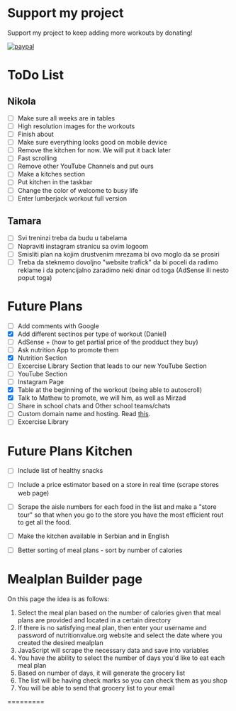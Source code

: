 # Support my project

Support my project to keep adding more workouts by donating!

[![paypal](https://www.paypalobjects.com/en_US/i/btn/btn_donateCC_LG.gif)](https://www.buymeacoffee.com/nikolaandro)

# ToDo List

## Nikola

- [ ] Make sure all weeks are in tables
- [ ] High resolution images for the workouts
- [ ] Finish about
- [ ] Make sure everything looks good on mobile device
- [ ] Remove the kitchen for now. We will put it back later
- [ ] Fast scrolling
- [ ] Remove other YouTube Channels and put ours  
- [ ] Make a kitches section
- [ ] Put kitchen in the taskbar
- [ ] Change the color of welcome to busy life
- [ ] Enter lumberjack workout full version

## Tamara

- [ ] Svi treninzi treba da budu u tabelama
- [ ] Napraviti instagram stranicu sa ovim logoom
- [ ] Smisliti plan na kojim drustvenim mrezama bi ovo moglo da se prosiri
- [ ] Treba da steknemo dovoljno "website trafick" da bi poceli da radimo reklame i da potencijalno zaradimo neki dinar od toga (AdSense ili nesto poput toga)

# Future Plans

- [ ] Add comments with Google
- [x] Add different sectinos per type of workout (Daniel)
- [ ] AdSense + (how to get partial price of the prodduct they buy) 
- [ ] Ask nutrition App to promote them
- [x] Nutrition Section
- [ ] Excercise Library Section that leads to our new YouTube Section
- [ ] YouTube Section
- [ ] Instagram Page
- [x] Table at the beginning of the workout (being able to autoscroll)
- [x] Talk to Mathew to promote, we will him, as well as Mirzad
- [ ] Share in school chats and Other school teams/chats
- [ ] Custom domain name and hosting. Read [this](https://jekyllrb.com/docs/deployment/third-party/).
- [ ] Excercise Library

# Future Plans Kitchen

- [ ] Include list of healthy snacks
- [ ] Include a price estimator based on a store in real time (scrape stores web page)
- [ ] Scrape the aisle numbers for each food in the list and make a "store tour" so that when you go to the store you have the most efficient rout to get all the food.
- [ ] Make the kitchen available in Serbian and in English
- [ ] Better sorting of meal plans - sort by number of calories


# Mealplan Builder page

On this page the idea is as follows:

1. Select the meal plan based on the number of calories given that meal plans are provided and located in a certain directory
2. If there is no satisfying meal plan, then enter your username and password of nutritionvalue.org website and select the date where you created the desired mealplan
3. JavaScript will scrape the necessary data and save into variables
4. You have the ability to select the number of days you'd like to eat each meal plan
5. Based on number of days, it will generate the grocery list
6. The list will be having check marks so you can check them as you shop
7. You will be able to send that grocery list to your email


=========
